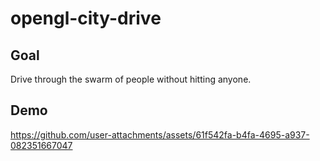 # opengl-city-drive

## Goal

Drive through the swarm of people without hitting anyone.

## Demo

https://github.com/user-attachments/assets/61f542fa-b4fa-4695-a937-082351667047
